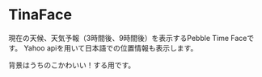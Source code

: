 # TinaFace

現在の天候、天気予報（3時間後、9時間後）を表示するPebble Time Faceです。
Yahoo apiを用いて日本語での位置情報も表示します。

背景はうちのこかわいい！する用です。
